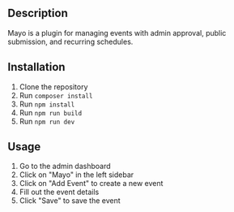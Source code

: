 ## Description

Mayo is a plugin for managing events with admin approval, public submission, and recurring schedules.

## Installation

1. Clone the repository
2. Run `composer install`
3. Run `npm install`
4. Run `npm run build`
5. Run `npm run dev`

## Usage

1. Go to the admin dashboard
2. Click on "Mayo" in the left sidebar
3. Click on "Add Event" to create a new event
4. Fill out the event details
5. Click "Save" to save the event
